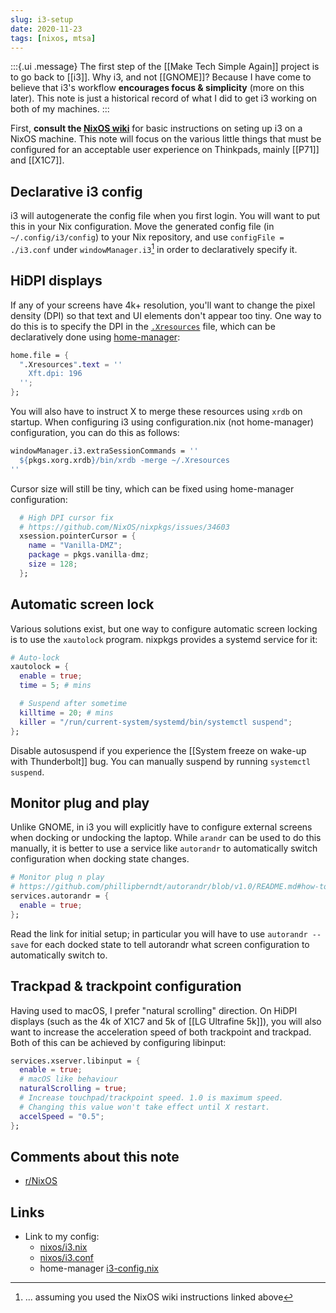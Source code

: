 ```yaml
---
slug: i3-setup
date: 2020-11-23
tags: [nixos, mtsa]
---
```


:::{.ui .message}
The first step of the [[Make Tech Simple Again]] project is to go back to [[i3]]. Why i3, and not [[GNOME]]? Because I have come to believe that i3's workflow **encourages focus & simplicity** (more on this later). This note is just a historical record of what I did to get i3 working on both of my machines.
:::

First, **consult the [NixOS wiki][wiki]** for basic instructions on seting up i3 on a NixOS machine. This note will focus on the various little things that must be configured for an acceptable user experience on Thinkpads, mainly [[P71]] and [[X1C7]].

[wiki]: https://nixos.wiki/wiki/I3

## Declarative i3 config

i3 will autogenerate the config file when you first login. You will want to put this in your Nix configuration. Move the generated config file (in `~/.config/i3/config`) to your Nix repository, and use `configFile = ./i3.conf` under `windowManager.i3`[^w1] in order to declaratively specify it.

[^w1]: ... assuming you used the NixOS wiki instructions linked above 

## HiDPI displays

If any of your screens have 4k+ resolution, you'll want to change the pixel density (DPI) so that text and UI elements don't appear too tiny. One way to do this is to specify the DPI in the [`.Xresources`](https://wiki.archlinux.org/index.php/x_resources) file, which can be declaratively done using [home-manager](https://github.com/nix-community/home-manager):

```nix
home.file = {
  ".Xresources".text = ''
    Xft.dpi: 196
  '';
};
```

You will also have to instruct X to merge these resources using `xrdb` on startup. When configuring i3 using configuration.nix (not home-manager) configuration, you can do this as follows:

```nix
windowManager.i3.extraSessionCommands = ''
  ${pkgs.xorg.xrdb}/bin/xrdb -merge ~/.Xresources
''
```

Cursor size will still be tiny, which can be fixed using home-manager configuration:

```nix
  # High DPI cursor fix
  # https://github.com/NixOS/nixpkgs/issues/34603
  xsession.pointerCursor = {
    name = "Vanilla-DMZ";
    package = pkgs.vanilla-dmz;
    size = 128;
  };
```

## Automatic screen lock

Various solutions exist, but one way to configure automatic screen locking is to use the `xautolock` program. nixpkgs provides a systemd service for it:

```nix
# Auto-lock
xautolock = {
  enable = true;
  time = 5; # mins

  # Suspend after sometime
  killtime = 20; # mins
  killer = "/run/current-system/systemd/bin/systemctl suspend";
};
```

Disable autosuspend if you experience the [[System freeze on wake-up with Thunderbolt]] bug. You can manually suspend by running `systemctl suspend`.

## Monitor plug and play

Unlike GNOME, in i3 you will explicitly have to configure external screens when docking or undocking the laptop. While `arandr` can be used to do this manually, it is better to use a service like `autorandr` to automatically switch configuration when docking state changes. 

```nix
# Monitor plug n play
# https://github.com/phillipberndt/autorandr/blob/v1.0/README.md#how-to-use
services.autorandr = {
  enable = true;
};
```

Read the link for initial setup; in particular you will have to use `autorandr --save` for each docked state to tell autorandr what screen configuration to automatically switch to.

## Trackpad & trackpoint configuration

Having used to macOS, I prefer "natural scrolling" direction. On HiDPI displays (such as the 4k of X1C7 and 5k of [[LG Ultrafine 5k]]), you will also want to increase the acceleration speed of both trackpoint and trackpad. Both of this can be achieved by configuring libinput:

```nix
services.xserver.libinput = {
  enable = true;
  # macOS like behaviour
  naturalScrolling = true;
  # Increase touchpad/trackpoint speed. 1.0 is maximum speed.
  # Changing this value won't take effect until X restart.
  accelSpeed = "0.5";
};
```
## Comments about this note

- [r/NixOS](https://www.reddit.com/r/NixOS/comments/k09cf2/setting_up_i3_on_thinkpads_running_nixos/)

## Links

- Link to my config: 
  - [nixos/i3.nix](https://github.com/srid/nix-config/blob/593418b1d7dc6f5d022b05452c5e1483a51d3e9b/nixos/i3.nix)
  - [nixos/i3.conf](https://github.com/srid/nix-config/blob/593418b1d7dc6f5d022b05452c5e1483a51d3e9b/nixos/i3.conf)
  - home-manager [i3-config.nix](https://github.com/srid/nix-config/blob/593418b1d7dc6f5d022b05452c5e1483a51d3e9b/nix/i3-config.nix)
